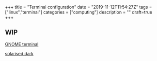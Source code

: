 +++
title = "Terminal configuration"
date = "2019-11-12T11:54:27Z"
tags = ["linux","terminal"]
categories = ["computing"]
description = ""
draft=true
+++

## WIP

[GNOME terminal](https://help.gnome.org/users/gnome-terminal/stable/)


[solarised dark](https://ethanschoonover.com/solarized/)
